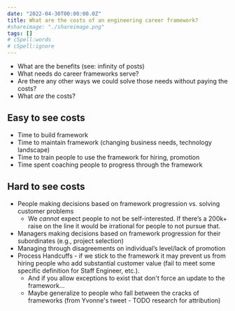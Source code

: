 ```yaml
---
date: "2022-04-30T00:00:00.0Z"
title: What are the costs of an engineering career framework?
#shareimage: "./shareimage.png"
tags: []
# cSpell:words
# cSpell:ignore
---
```


- What are the benefits (see: infinity of posts)
- What needs do career frameworks serve?
- Are there any other ways we could solve those needs without paying the costs?
- What _are_ the costs?

## Easy to see costs

- Time to build framework
- Time to maintain framework (changing business needs, technology landscape)
- Time to train people to use the framework for hiring, promotion
- Time spent coaching people to progress through the framework

## Hard to see costs

- People making decisions based on framework progression vs. solving customer problems
  - We _cannot_ expect people to not be self-interested. If there’s a 200k+ raise on the line it would be irrational for people to not pursue that.
- Managers making decisions based on framework progression for their subordinates (e.g., project selection)
- Managing through disagreements on individual’s level/lack of promotion
- Process Handcuffs - if we stick to the framework it may prevent us from hiring people who add substantial customer value (fail to meet some specific definition for Staff Engineer, etc.).
  - And if you allow exceptions to exist that don't force an update to the framework...
  - Maybe generalize to people who fall between the cracks of frameworks (from Yvonne's tweet - TODO research for attribution)
